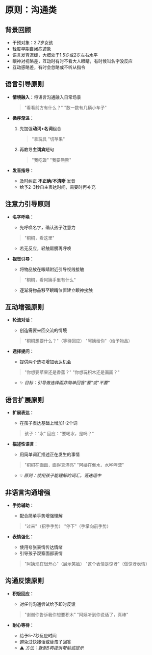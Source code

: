 # 原则：沟通类
## 背景回顾
- 干预对象：2.7岁女孩
- 轻度早期自闭症迹象
- 语言发育迟缓，大概处于1.5岁或2岁左右水平
- 眼神对视略差，互动时有时不看大人眼睛，有时候叫名字没反应
- 互动感略差，有时会忽略或不听从指令

## 语言引导原则
- **情境融入**：将语言沟通融入日常场景
  > "看看前方有什么？"
  > "数一数有几辆小车子"

- **循序渐进**：
  1. 先加强**动词+名词**组合
     > "拿玩具
     > "切苹果"
  
  2. 再教导**主谓宾**短句
     > "我吃饭"
     > "我要熊熊"

- **发音指导**：
  - 及时纠正 **不正确/不清晰** 发音
  - 给予2-3秒自主表达时间，需要时再补充

## 注意力引导原则
- **名字呼唤**：
  - 先呼唤名字，确认孩子注意力
  > "桐桐，看这里"
  - 若无反应，轻触肩膀再呼唤

- **视觉引导**：
  - 将物品放在眼睛附近引导视线接触
  > "桐桐，看阿姨手里有什么"
  - 逐渐将物品移至眼睛位置建立眼神接触

## 互动增强原则
- **轮流对话**：
  - 创造需要来回交流的情境
  > "桐桐想要什么？"（等待回应）
  > "阿姨给你"（给予物品）
  
- **选择提问**：
  - 提供两个选项增加表达机会
  > "你想要苹果还是香蕉？"
  > "你想玩积木还是画画？"
  - ✨ *目标：引导做选择而非简单回答"要"或"不要"*

## 语言扩展原则
- **扩展表达**：
  - 在孩子表达基础上增加1-2个词
  > 孩子："水"
  > 回应："要喝水，是吗？"
  
- **描述性语言**：
  - 用简单词汇描述正在发生的事情
  > "桐桐在画画，画得真漂亮"
  > "阿姨在倒水，水哗哗流"
  - 💡 *原则：使用孩子能理解的词汇，语速适中*

## 非语言沟通增强
- **手势辅助**：
  - 配合简单手势增强理解
  > "过来"（招手手势）
  > "停下"（手掌向前手势）
  
- **表情强化**：
  - 使用夸张表情传达情绪
  - 引导孩子观察面部表情
  > "阿姨现在很开心"（展示笑脸）
  > "这个表情是惊讶"（做惊讶表情）

## 沟通反馈原则
- **积极回应**：
  - 对任何沟通尝试给予即时反馈
  > "谢谢你告诉我你想要积木"
  > "阿姨听到你说话了，真棒"
  
- **耐心等待**：
  - 给予5-7秒反应时间
  - 避免过快接话或替孩子回答
  - ⚠️ *方法：数到5再提供帮助或提示*